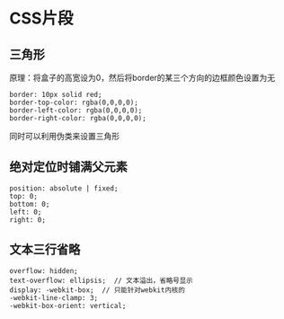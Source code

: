 # CSS片段

## 三角形
原理：将盒子的高宽设为0，然后将border的某三个方向的边框颜色设置为无
```
border: 10px solid red;
border-top-color: rgba(0,0,0,0);
border-left-color: rgba(0,0,0,0);
border-right-color: rgba(0,0,0,0);
```
同时可以利用伪类来设置三角形

## 绝对定位时铺满父元素
```
position: absolute | fixed;
top: 0;
bottom: 0;
left: 0;
right: 0;
```

## 文本三行省略
```
overflow: hidden;
text-overflow: ellipsis;  // 文本溢出，省略号显示
display: -webkit-box;  // 只能针对webkit内核的
-webkit-line-clamp: 3;
-webkit-box-orient: vertical;
```